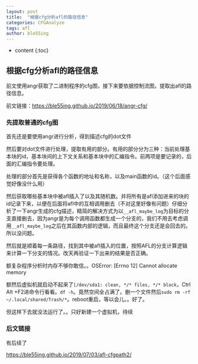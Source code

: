 ```yaml
---
layout: post
title:  "根据cfg分析afl的路径信息"
categories: CFGAnalyze
tags: afl
author: ble55ing
---
```


* content
{:toc}
## 根据cfg分析afl的路径信息

前文使用angr获取了二进制程序的cfg图，接下来要依据控制流图，提取出afl的路径信息。

前文链接：<https://ble55ing.github.io/2019/06/18/angr-cfg/>

### 先提取普通的cfg图

首先还是要使用angr进行分析，得到描述cfg的dot文件

然后要对dot文件进行处理，提取有用的部分。有用的部分分为三种：当前处理基本块的id，基本块间的上下文关系和基本块中的汇编指令。前两项是要记录的，后面的汇编指令要处理。

处理的部分首先是获得各个函数的地址和名称，以及main函数的id。（这个后面感觉好像没什么用）

然后获取哪些基本块中被afl插入了以及其随机数。并将所有是afl添加进来的块的id记录下来，以便在后面将afl中的互相调用删去（不对这里好像有问题）仔细分析了一下angr生成的cfg描述，精简的解决方式为以```__afl_maybe_log```为目标的分支直接删去，因为angr是为每个调用函数都生成一个分支的，我们不用去考虑调用```__afl_maybe_log```之后在其函数内部的逻辑，而且最终这个分支还是会回去的。所以没问题。

然后就是顺着每一条路径，找到其中被afl插入的位置，按照AFL的分支计算逻辑来计算一下分支的情况。改天再验证一下出来的结果是否正确。

额复杂程序分析时内存不够你敢信。。OSError: [Errno 12] Cannot allocate memory

额然后虚拟机就启动不起来了```[/dev/sda1: clean, */* files, */* block```，Ctrl Alt +F2进命令行看看。```df -h```。竟然空间全占满了。删一个文件然后```sudo rm -rf ~/.local/shared/Trash/*```。reboot重启，等以会儿。。好了。

但这样下去就没法运行了。。只好新建一个虚拟机，待续

### 后文链接

有后续了

<https://ble55ing.github.io/2019/07/03/afl-cfgpath2/>

